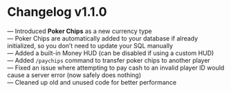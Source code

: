 # Changelog v1.1.0
— Introduced **Poker Chips** as a new currency type  
— Poker Chips are automatically added to your database if already initialized, so you don’t need to update your SQL manually  
— Added a built-in Money HUD (can be disabled if using a custom HUD)  
— Added `/paychips` command to transfer poker chips to another player  
— Fixed an issue where attempting to pay cash to an invalid player ID would cause a server error (now safely does nothing)  
— Cleaned up old and unused code for better performance
